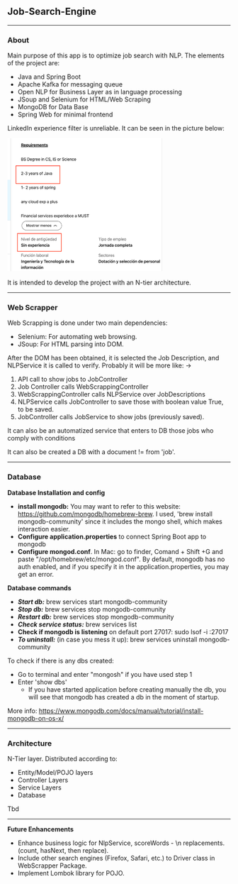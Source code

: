 Job-Search-Engine
-
***
### About
Main purpose of this app is to optimize job search with NLP. The elements of the project are:
- Java and Spring Boot
- Apache Kafka for messaging queue
- Open NLP for Business Layer as in language processing
- JSoup and Selenium for HTML/Web Scraping
- MongoDB for Data Base
- Spring Web for minimal frontend


LinkedIn experience filter is unreliable. It can be seen in the picture below:

<img alt="img.png" height="300" src="src/main/resources/img.png" width="350"/>


It is intended to develop the project with an N-tier architecture.

***
### Web Scrapper

Web Scrapping is done under two main dependencies:
- Selenium: For automating web browsing.
- JSoup: For HTML parsing into DOM.

After the DOM has been obtained, it is selected the Job Description, and NLPService it is called to verify.
Probably it will be more like: -> 
1. API call to show jobs to JobController
2. Job Controller calls WebScrappingController
3. WebScrappingController calls NLPService over JobDescriptions
4. NLPService calls JobController to save those with boolean value True, to be saved.
5. JobController calls JobService to show jobs (previously saved).

It can also be an automatized service that enters to DB those jobs who comply with conditions

It can also be created a DB with a document != from 'job'.

***
### Database
**Database Installation and config**

- **install mongodb:** You may want to refer to this website: https://github.com/mongodb/homebrew-brew. I used, 'brew install mongodb-community' since it includes the mongo shell, which
makes interaction easier.
- **Configure application.properties** to connect Spring Boot app to mongodb
- **Configure mongod.conf**. In Mac: go to finder, Comand + Shift +G and paste "/opt/homebrew/etc/mongod.conf". By default, mongodb has no auth enabled, and if you specify it in the application.properties, you may get an error.

**Database commands**
- **_Start db:_** brew services start mongodb-community
- **_Stop db:_** brew services stop mongodb-community
- **_Restart db:_** brew services stop mongodb-community
- **_Check service status:_** brew services list
- **Check if mongodb is listening** on default port 27017: sudo lsof -i :27017
- **_To uninstall:_** (in case you mess it up): brew services uninstall mongodb-community

To check if there is any dbs created: 
- Go to terminal and enter "mongosh" if you have used step 1
- Enter 'show dbs'
  - If you have started application before creating manually the db, you will see that mongodb has created a db in the moment of startup.

More info: https://www.mongodb.com/docs/manual/tutorial/install-mongodb-on-os-x/

****
### Architecture 

N-Tier layer. Distributed according to:
- Entity/Model/POJO layers
- Controller Layers
- Service Layers
- Database

Tbd

****
**Future Enhancements**
- Enhance business logic for NlpService, scoreWords - \n replacements. (count, hasNext, then replace).
- Include other search engines (Firefox, Safari, etc.) to Driver class in WebScrapper Package.
- Implement Lombok library for POJO.


